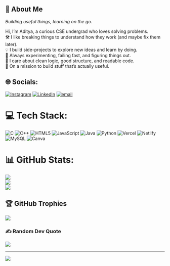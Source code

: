 ## 👋 About Me

*Building useful things, learning on the go.*

Hi, I’m Aditya, a curious CSE undergrad who loves solving problems.  
🛠️ I like breaking things to understand how they work (and maybe fix them later).  
💡 I build side-projects to explore new ideas and learn by doing.  
🚀 Always experimenting, failing fast, and figuring things out.  
🧠 I care about clean logic, good structure, and readable code.  
🎯 On a mission to build stuff that’s actually useful.


## 🌐 Socials:
[![Instagram](https://img.shields.io/badge/Instagram-%23E4405F.svg?logo=Instagram&logoColor=white)](https://instagram.com/pillaiaditya2310) [![LinkedIn](https://img.shields.io/badge/LinkedIn-%230077B5.svg?logo=linkedin&logoColor=white)](https://linkedin.com/in/aditya-pillai-dev) [![email](https://img.shields.io/badge/Email-D14836?logo=gmail&logoColor=white)](mailto:pillaiaditya2310@gmail.com) 

# 💻 Tech Stack:
![C](https://img.shields.io/badge/c-%2300599C.svg?style=for-the-badge&logo=c&logoColor=white) ![C++](https://img.shields.io/badge/c++-%2300599C.svg?style=for-the-badge&logo=c%2B%2B&logoColor=white) ![HTML5](https://img.shields.io/badge/html5-%23E34F26.svg?style=for-the-badge&logo=html5&logoColor=white) ![JavaScript](https://img.shields.io/badge/javascript-%23323330.svg?style=for-the-badge&logo=javascript&logoColor=%23F7DF1E) ![Java](https://img.shields.io/badge/java-%23ED8B00.svg?style=for-the-badge&logo=openjdk&logoColor=white) ![Python](https://img.shields.io/badge/python-3670A0?style=for-the-badge&logo=python&logoColor=ffdd54) ![Vercel](https://img.shields.io/badge/vercel-%23000000.svg?style=for-the-badge&logo=vercel&logoColor=white) ![Netlify](https://img.shields.io/badge/netlify-%23000000.svg?style=for-the-badge&logo=netlify&logoColor=#00C7B7) ![MySQL](https://img.shields.io/badge/mysql-4479A1.svg?style=for-the-badge&logo=mysql&logoColor=white) ![Canva](https://img.shields.io/badge/Canva-%2300C4CC.svg?style=for-the-badge&logo=Canva&logoColor=white)
# 📊 GitHub Stats:
![](https://github-readme-stats.vercel.app/api?username=A23droid&theme=dark&hide_border=false&include_all_commits=false&count_private=false)<br/>
![](https://nirzak-streak-stats.vercel.app/?user=A23droid&theme=dark&hide_border=false)<br/>
![](https://github-readme-stats.vercel.app/api/top-langs/?username=A23droid&theme=dark&hide_border=false&include_all_commits=false&count_private=false&layout=compact)

## 🏆 GitHub Trophies
![](https://github-profile-trophy.vercel.app/?username=A23droid&theme=tokyonight&no-frame=true&no-bg=false&margin-w=4)

### ✍️ Random Dev Quote
![](https://quotes-github-readme.vercel.app/api?type=horizontal&theme=radical)

---
[![](https://visitcount.itsvg.in/api?id=A23droid&icon=1&color=0)](https://visitcount.itsvg.in)

<!-- Proudly created with GPRM ( https://gprm.itsvg.in ) -->
